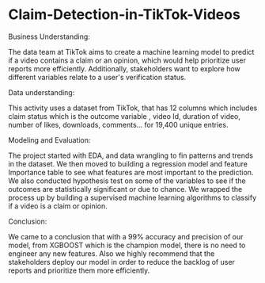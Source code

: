 # Claim-Detection-in-TikTok-Videos


Business Understanding:

The data team at TikTok aims to create a machine learning model to predict if a video contains a claim or an opinion, which would help prioritize user reports more efficiently. Additionally, stakeholders want to explore how different variables relate to a user's verification status.


Data understanding:

This activity uses a dataset from TikTok, that has 12 columns which includes claim status which is the outcome variable , video Id, duration of video, number of likes, downloads, comments... for 19,400 unique  entries.


Modeling and Evaluation:

The project started with EDA, and data wrangling to fin patterns and trends in the dataset. We then moved to building a regression model and feature Importance table to see what features are most important to the prediction. We also conducted hypothesis test on some of the variables to see if the outcomes are statistically significant or due to chance. We wrapped the process up by building a supervised machine learning algorithms to classify if a video is a claim or opinion.


Conclusion:

We came to a conclusion that with a 99% accuracy and precision of our model, from XGBOOST which is the champion model, there is no need to engineer any new features. Also we highly recommend that the stakeholders deploy our model in order to reduce the backlog of user reports and prioritize them more efficiently.
